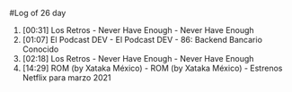 #Log of 26 day

1. [00:31] Los Retros - Never Have Enough - Never Have Enough
1. [01:07] El Podcast DEV - El Podcast DEV - 86: Backend Bancario Conocido
1. [02:18] Los Retros - Never Have Enough - Never Have Enough
1. [14:29] ROM (by Xataka México) - ROM (by Xataka México) - Estrenos Netflix para marzo 2021
